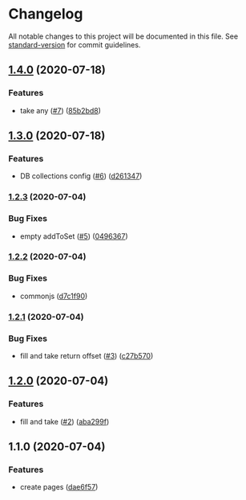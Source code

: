 # Changelog

All notable changes to this project will be documented in this file. See [standard-version](https://github.com/conventional-changelog/standard-version) for commit guidelines.

## [1.4.0](https://github.com/kobiburnley/offset-manager/compare/v1.3.0...v1.4.0) (2020-07-18)


### Features

* take any ([#7](https://github.com/kobiburnley/offset-manager/issues/7)) ([85b2bd8](https://github.com/kobiburnley/offset-manager/commit/85b2bd8c48921a9e80bcf54f1b123aabe64f36d5))

## [1.3.0](https://github.com/kobiburnley/offset-manager/compare/v1.2.3...v1.3.0) (2020-07-18)


### Features

* DB collections config ([#6](https://github.com/kobiburnley/offset-manager/issues/6)) ([d261347](https://github.com/kobiburnley/offset-manager/commit/d261347bde6d7d405f969964466652891b0922b9))

### [1.2.3](https://github.com/kobiburnley/offset-manager/compare/v1.2.2...v1.2.3) (2020-07-04)


### Bug Fixes

* empty addToSet ([#5](https://github.com/kobiburnley/offset-manager/issues/5)) ([0496367](https://github.com/kobiburnley/offset-manager/commit/0496367690ab3e40c4d20cfa35060fc836c9536b))

### [1.2.2](https://github.com/kobiburnley/offset-manager/compare/v1.2.1...v1.2.2) (2020-07-04)


### Bug Fixes

* commonjs ([d7c1f90](https://github.com/kobiburnley/offset-manager/commit/d7c1f90f370fd2bd4aee8f59350b4489ae4a8350))

### [1.2.1](https://github.com/kobiburnley/offset-manager/compare/v1.2.0...v1.2.1) (2020-07-04)


### Bug Fixes

* fill and take return offset ([#3](https://github.com/kobiburnley/offset-manager/issues/3)) ([c27b570](https://github.com/kobiburnley/offset-manager/commit/c27b570117afcedc14427e21ff6666cd5d66fbd7))

## [1.2.0](https://github.com/kobiburnley/offset-manager/compare/v1.1.0...v1.2.0) (2020-07-04)


### Features

* fill and take ([#2](https://github.com/kobiburnley/offset-manager/issues/2)) ([aba299f](https://github.com/kobiburnley/offset-manager/commit/aba299f2c4d6f90470bee2c318217ebb7cae44a9))

## 1.1.0 (2020-07-04)


### Features

* create pages ([dae6f57](https://github.com/kobiburnley/offset-manager/commit/dae6f572be6bf8004b97e3a5fa10bf798e1e8c26))
